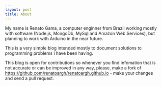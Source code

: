```yaml
---
layout: post
title: About
---
```


My name is Renato Gama, a computer enginner from Brazil 
working mostly with software (Node.js, MongoDb, MySql and Amazon Web Services), but planning to work with 
Arduino in the near future.

This is a very simple blog intended mostly to document solutions to programming problems I have been having.

This blog is open for contributions so whenever you find infomation that is not accurate or can be improved in any way, please, make a fork of https://github.com/renatoargh/renatoargh.github.io - make your changes and send a pull request.
